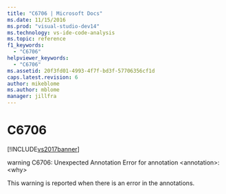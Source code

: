 ```yaml
---
title: "C6706 | Microsoft Docs"
ms.date: 11/15/2016
ms.prod: "visual-studio-dev14"
ms.technology: vs-ide-code-analysis
ms.topic: reference
f1_keywords: 
  - "C6706"
helpviewer_keywords: 
  - "C6706"
ms.assetid: 20f3fd01-4993-4f7f-bd3f-57706356cf1d
caps.latest.revision: 6
author: mikeblome
ms.author: mblome
manager: jillfra
---
```

# C6706
[!INCLUDE[vs2017banner](../includes/vs2017banner.md)]

warning C6706: Unexpected Annotation Error for annotation \<annotation>: \<why>  
  
 This warning is reported when there is an error in the annotations.
